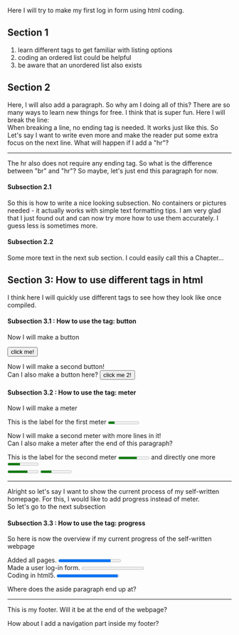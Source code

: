 <!-- KRitter90.github.io -->
<!-- DOCTYPE html -->
<html lang="en">
  <head>
    <meta charset="UTF-8">
    <title> This is the debugging testpage </title>
  </head>
  <body>
    <p>Here I will try to make my first log in form using html coding. </p>
    <section>
      <h2> Section 1 </h2>
      <ol>
        <li> learn different tags to get familiar with listing options </li>
        <li> coding an ordered list could be helpful</li>
        <li> be aware that an unordered list also exists </li>
      </ol>
    </section>
    <section>
      <h2> Section 2 </h2>
      <p> Here, I will also add a paragraph. So why am I doing all of this?
        There are so many ways to learn new things for free.
        I think that is super fun. Here I will break the line:
      <br> When breaking a line, no ending tag is needed. It works just like this. 
        So Let's say I want to write even more and make the reader put some extra focus on the next line. What will happen if I add a "hr"?
      <hr> The hr also does not require any ending tag. So what is the difference between "br" and "hr"? 
      So maybe, let's just end this paragraph for now.</p>
        <section>
          <h4> Subsection 2.1 </h4>
            <p> So this is how to write a nice looking subsection. No containers or pictures needed - it actually works with simple text formatting tips. I am very glad that I just found out and can now try more how to use them accurately. I guess less is sometimes more. </p> 
        </section>
        <section>
          <h4> Subsection 2.2 </h4>
            <p> Some more text in the next sub section. I could easily call this a Chapter... </p> 
        </section>    
    </section>
    <section> 
      <h2> Section 3: How to use different tags in html </h2>
      <p> I think here I will quickly use different tags to see how they look like once compiled. </p>
         <section> 
          <h4> Subsection 3.1 : How to use the tag: button </h4>
          <p> Now I will make a button </p>
          <button id="my_first_button" width="5px" height="3px" name="button_no_one" value="click">click me!
          </button>
          <p> Now I will make a second button! <br> Can I also make a button here? 
            <button id="my_second_button" width="6px" height="4px" name="button_no_two" value="click2">click me 2!
            </button></p>
          </section> 
      <!-- This section is about the meter-tag-->
          <section> 
            <h4> Subsection 3.2 : How to use the tag: meter </h4>
            <p> Now I will make a meter </p>
            <label for="my_first_meter">This is the label for the first meter</label>
            <meter id="my_first_meter" min="0" max="20" name="meter_no_one" value="4">This is 4 out of 20 </meter><br>
            <p> Now I will make a second meter with more lines in it! <br> Can I also make a meter after the end of this paragraph?</p>
            <label for="my_second_meter">This is the label for the second meter</label>
            <meter id="my_second_meter" min="0" max="20" name="meter_no_two" value="12">This is 12 out of 20 </meter>
            and directly one more
            <meter id="my_third_meter" min="0" max="20" name="meter_no_three" value="8">This is 8 out of 20 </meter> <br>
            <meter min="0" max="20" value="13">This is 13 out of 20 </meter> 
            <meter min="0" max="20" value="7">This is 7 out of 20 </meter> <hr>
            Alright so let's say I want to show the current process of my self-written homepage. For this, I would like to add progress instead of meter. <br>
            So let's go to the next subsection
          </section>
          <!-- This section is about the progress-tag-->
          <section> 
            <h4> Subsection 3.3 : How to use the tag: progress </h4>
            <p> So here is now the overview if my current progress of the self-written webpage </p>
              <label for="progress1">Added all pages.</label>
              <progress id="progress1" value="84" max="100"> 84% </progress> <br>
              <label for="progress2">Made a user log-in form.</label>
              <progress id="progress2" value="0" max="100"> 0% </progress> <br>
              <label for="progress3">Coding in html5.</label>
              <progress id="progress3" value="98" max="100"> 98% </progress> <br>
          </section> 
   </section>
 </body>
  
  <aside>
    <p>Where does the aside paragraph end up at?</p>
  </aside>
  
  <footer>  <hr> This is my footer. Will it be at the end of the webpage?
    <nav>
      <p> How about I add a navigation part inside my footer? </p>
    </nav>
  </footer>
  
</html>
